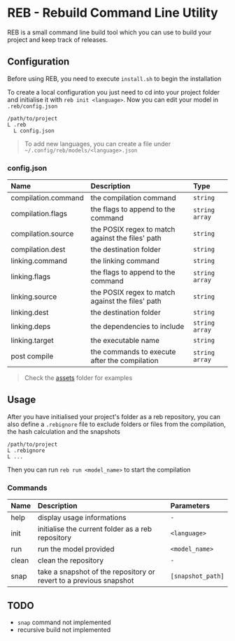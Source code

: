# REB - Rebuild Command Line Utility
REB is a small command line build tool which you can use to build your project and keep track of releases.

## Configuration
Before using REB, you need to execute `install.sh` to begin the installation

To create a local configuration you just need to cd into your project folder and initialise it
with `reb init <language>`. Now you can edit your model in `.reb/config.json`
```
/path/to/project
L .reb
  L config.json
```

> To add new languages, you can create a file under `~/.config/reb/models/<language>.json` 

### config.json
| Name | Description | Type |
| :--- | :---------- | :--- |
| compilation.command | the compilation command                          | `string      ` |
| compilation.flags   | the flags to append to the command               | `string array` |
| compilation.source  | the POSIX regex to match against the files' path | `string      ` |
| compilation.dest    | the destination folder                           | `string      ` |
| linking.command     | the linking command                              | `string      ` |
| linking.flags       | the flags to append to the command               | `string array` |
| linking.source      | the POSIX regex to match against the files' path | `string      ` |
| linking.dest        | the destination folder                           | `string      ` |
| linking.deps        | the dependencies to include                      | `string array` |
| linking.target      | the executable name                              | `string      ` |
| post compile        | the commands to execute after the compilation    | `string array` |

> Check the [assets](assets) folder for examples

## Usage
After you have initialised your project's folder as a reb repository, you can also define a `.rebignore` file
to exclude folders or files from the compilation, the hash calculation and the snapshots
```
/path/to/project
L .rebignore
L ...
```

Then you can run `reb run <model_name>` to start the compilation

### Commands
| Name | Description | Parameters |
| :--- | :---------- | :--------- |
| help  | display usage informations                                         | `-              ` |
| init  | initialise the current folder as a reb repository                  | `<language>     ` |
| run   | run the model provided                                             | `<model_name>   ` |
| clean | clean the repository                                               | `-              ` |
| snap  | take a snapshot of the repository or revert to a previous snapshot | `[snapshot_path]` |

## TODO
- `snap` command not implemented
- recursive build not implemented
